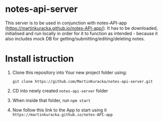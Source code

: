 # notes-api-server

This server is to be used in conjunction with notes-API-app (https://martinkuracka.github.io/notes-API-app/). It has to be downloaded, initialised and run locally in order for it to function as intended - because it also includes mock DB for getting/submitting/editing/deleting notes.

# Install istruction

1. Clone this repository into Your new project folder using:

   ``git clone https://github.com/MartinKuracka/notes-api-server.git``

2. CD into newly created ``notes-api-server`` folder

3. When inside that folder, run ``npm start``

4. Now follow this link to the App to start using it
``https://martinkuracka.github.io/notes-API-app``
